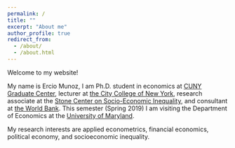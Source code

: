 ```yaml
---
permalink: /
title: ""
excerpt: "About me"
author_profile: true
redirect_from: 
  - /about/
  - /about.html
---
```


Welcome to my website!

My name is Ercio Munoz, I am Ph.D. student in economics at [CUNY Graduate Center](https://gc.cuny.edu/Page-Elements/Academics-Research-Centers-Initiatives/Doctoral-Programs/Economics), lecturer at [the City College of New York](https://www.ccny.cuny.edu/), research associate at the [Stone Center on Socio-Economic Inequality](https://www.gc.cuny.edu/stonecenter), and consultant at [the World Bank](http://www.worldbank.org/en/about/unit/mti-gp). This semester (Spring 2019) I am visiting the Department of Economics at the [University of Maryland](https://www.econ.umd.edu/).

My research interests are applied econometrics, financial economics, political economy, and socioeconomic inequality.
